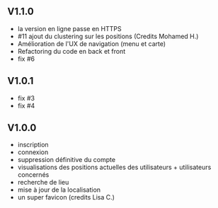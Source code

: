 ## V1.1.0
* la version en ligne passe en HTTPS
* #11 ajout du clustering  sur les positions (Credits Mohamed H.)
* Amélioration de l'UX de navigation (menu et carte)
* Refactoring du code en back et front
* fix #6

## V1.0.1
* fix #3
* fix #4
        
## V1.0.0
* inscription
* connexion
* suppression définitive du compte
* visualisations des positions actuelles des utilisateurs + utilisateurs concernés
* recherche de lieu
* mise à jour de la localisation
* un super favicon (credits Lisa C.)